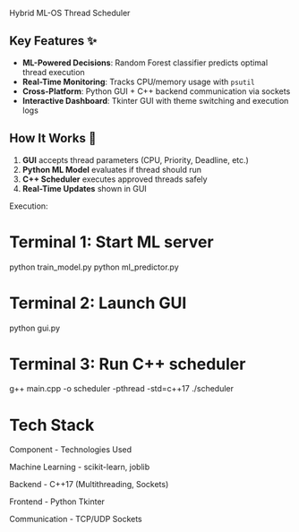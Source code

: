  Hybrid ML-OS Thread Scheduler


## Key Features ✨
- **ML-Powered Decisions**: Random Forest classifier predicts optimal thread execution
- **Real-Time Monitoring**: Tracks CPU/memory usage with `psutil`
- **Cross-Platform**: Python GUI + C++ backend communication via sockets
- **Interactive Dashboard**: Tkinter GUI with theme switching and execution logs

## How It Works 🔧
1. **GUI** accepts thread parameters (CPU, Priority, Deadline, etc.)
2. **Python ML Model** evaluates if thread should run
3. **C++ Scheduler** executes approved threads safely
4. **Real-Time Updates** shown in GUI

Execution:

# Terminal 1: Start ML server
python train_model.py
python ml_predictor.py

# Terminal 2: Launch GUI
python gui.py

# Terminal 3: Run C++ scheduler
g++ main.cpp -o scheduler -pthread -std=c++17
./scheduler

# Tech Stack 

Component	        -  Technologies Used

Machine Learning	 -  scikit-learn, joblib

Backend	          -  C++17 (Multithreading, Sockets)

Frontend	         -  Python Tkinter

Communication	    -  TCP/UDP Sockets

